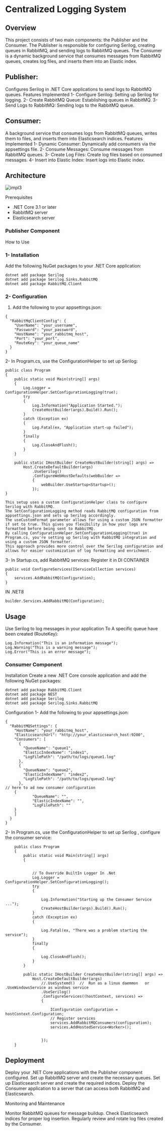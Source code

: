 # Centralized Logging System
## Overview
This project consists of two main components: the Publisher and the Consumer. The Publisher is responsible for configuring Serilog, creating queues in RabbitMQ, and sending logs to RabbitMQ queues. The Consumer is a dynamic background service that consumes messages from RabbitMQ queues, creates log files, and inserts them into an Elastic index.

## Publisher:
 Configures Serilog in .NET Core applications to send logs to RabbitMQ queues.
Features Implemented
  1- Configure Serilog: Setting up Serilog for logging.
  2- Create RabbitMQ Queue: Establishing queues in RabbitMQ.
  3- Send Logs to RabbitMQ: Sending logs to the RabbitMQ queue.

## Consumer:
A background service that consumes logs from RabbitMQ queues, writes them to files, and inserts them into Elasticsearch indices.
Features Implemented
 1- Dynamic Consumer: Dynamically add consumers via the appsettings file.
 2- Consume Messages: Consume messages from RabbitMQ queues.
 3- Create Log Files: Create log files based on consumed messages.
 4- Insert into Elastic Index: Insert logs into Elastic index.

## Architecture
![impl3](https://github.com/khaledibrahim1015/Queuing-Logger/assets/91853322/cb5d5e98-e68f-4e90-9ba0-8b007f54cd14)


Prerequisites
- .NET Core 3.1 or later
- RabbitMQ server
- Elasticsearch server

### Publisher Component
How to Use
### 1- Installation
Add the following NuGet packages to your .NET Core application:
``` 
dotnet add package Serilog
dotnet add package Serilog.Sinks.RabbitMQ
dotnet add package RabbitMQ.Client
```
### 2- Configuration

1. Add the following to your appsettings.json:
```
{
  "RabbitMqClientConfig": {
    "UserName": "your_username",
    "Password": "your_password",
    "HostName": "your_rabbitmq_host",
    "Port": "your_port",
    "RouteKey": "your_queue_name"
  }
}
```
2- In Program.cs, use the ConfigurationHelper to set up Serilog:
```
public class Program
{
    public static void Main(string[] args)
    {
        Log.Logger = ConfigurationHelper.SetConfigurationLogging(true);
        try
        {
            Log.Information("Application Started.");
            CreateHostBuilder(args).Build().Run();
        }
        catch (Exception ex)
        {
            Log.Fatal(ex, "Application start-up failed");
        }
        finally
        {
            Log.CloseAndFlush();
        }
    }

    public static IHostBuilder CreateHostBuilder(string[] args) =>
        Host.CreateDefaultBuilder(args)
            .UseSerilog()
            .ConfigureWebHostDefaults(webBuilder =>
            {
                webBuilder.UseStartup<Startup>();
            });
}
```

```
This setup uses a custom ConfigurationHelper class to configure Serilog with RabbitMQ.
The SetConfigurationLogging method reads RabbitMQ configuration from appsettings.json and sets up Serilog accordingly.
The useCustomFormat parameter allows for using a custom JSON formatter if set to true. This gives you flexibility in how your logs are formatted before being sent to RabbitMQ.
By calling ConfigurationHelper.SetConfigurationLogging(true) in Program.cs, you're setting up Serilog with RabbitMQ integration and using a custom JSON formatter.
This approach provides more control over the Serilog configuration and allows for easier customization of log formatting and enrichment.

```

3- In Startup.cs, add RabbitMQ services:
Register it in DI CONTAINER 
```
public void ConfigureServices(IServiceCollection services)
{
    services.AddRabbitMQ(Configuration);
}
```
IN .NET8
```
builder.Services.AddRabbitMQ(Configuration);
```
## Usage
Use Serilog to log messages in your application To A specific queue have been created (RouteKey):
```
Log.Information("This is an information message");
Log.Warning("This is a warning message");
Log.Error("This is an error message");
```

### Consumer Component
Installation
Create a new .NET Core console application and add the following NuGet packages:

```
dotnet add package RabbitMQ.Client
dotnet add package NEST
dotnet add package Serilog
dotnet add package Serilog.Sinks.RabbitMQ
```
Configuration
1- Add the following to your appsettings.json:
```
{
  "RabbitMQSettings": {
    "HostName": "your_rabbitmq_host",
    "ElasticsearchUrl": "http://your_elasticsearch_host:9200",
    "Consumers": [
      {
        "QueueName": "queue1",
        "ElasticIndexName": "index1",
        "LogFilePath": "/path/to/logs/queue1.log"
      },
      {
        "QueueName": "queue2",
        "ElasticIndexName": "index2",
        "LogFilePath": "/path/to/logs/queue2.log"
      },
// here to ad new consumer configuration
    {
            "QueueName": "",
            "ElasticIndexName": "",
            "LogFilePath": ""
    }
    ]
  }
}
```

2- In Program.cs, use the ConfigurationHelper to set up Serilog , configure the consumer service:
```
    public class Program
    {
        public static void Main(string[] args)
        {


            // To Override BuiltIn Logger In .Net 
            Log.Logger = ConfigurationHelper.SetConfigurationLogging();
            try
            {

                Log.Information("Starting up the Consumer Service ...");
                CreateHostBuilder(args).Build().Run();
            }
            catch (Exception ex)
            {

                Log.Fatal(ex, "There was a problem starting the service");
            }
            finally
            {

                Log.CloseAndFlush();
            }
        }

        public static IHostBuilder CreateHostBuilder(string[] args) =>
            Host.CreateDefaultBuilder(args)
                //.UseSystemd()  //  Run as a linux daemmon   or .UseWindowsService as windows service 
                .UseSerilog()
                .ConfigureServices((hostContext, services) =>
                {

                    IConfiguration configuration = hostContext.Configuration;
                    // Register services 
                    services.AddRabbitMQConsumers(configuration);
                    services.AddHostedService<Worker>();


                });
    }

```

## Deployment

Deploy your .NET Core applications with the Publisher component configured.
Set up RabbitMQ server and create the necessary queues.
Set up Elasticsearch server and create the required indices.
Deploy the Consumer application to a server that can access both RabbitMQ and Elasticsearch.

Monitoring and Maintenance

Monitor RabbitMQ queues for message buildup.
Check Elasticsearch indices for proper log insertion.
Regularly review and rotate log files created by the Consumer.









